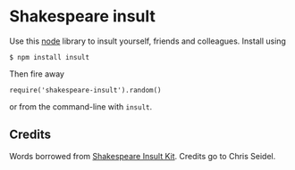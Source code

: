 # Shakespeare insult

Use this [node](http://nodejs.org) library to insult yourself, friends and colleagues. Install using

    $ npm install insult

Then fire away

    require('shakespeare-insult').random()
    
or from the command-line with `insult`.

## Credits

Words borrowed from [Shakespeare Insult Kit](http://www.pangloss.com/seidel/shake_rule.html). Credits go to Chris Seidel.
